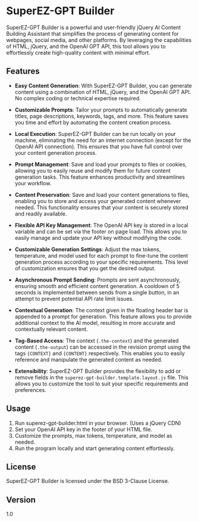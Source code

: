 # SuperEZ-GPT Builder

SuperEZ-GPT Builder is a powerful and user-friendly jQuery AI Content Building Assistant that simplifies the process of generating content for webpages, social media, and other platforms. By leveraging the capabilities of HTML, jQuery, and the OpenAI GPT API, this tool allows you to effortlessly create high-quality content with minimal effort.

## Features

- **Easy Content Generation**: With SuperEZ-GPT Builder, you can generate content using a combination of HTML, jQuery, and the OpenAI GPT API. No complex coding or technical expertise required.

- **Customizable Prompts**: Tailor your prompts to automatically generate titles, page descriptions, keywords, tags, and more. This feature saves you time and effort by automating the content creation process.

- **Local Execution**: SuperEZ-GPT Builder can be run locally on your machine, eliminating the need for an internet connection (except for the OpenAI API connection). This ensures that you have full control over your content generation process.

- **Prompt Management**: Save and load your prompts to files or cookies, allowing you to easily reuse and modify them for future content generation tasks. This feature enhances productivity and streamlines your workflow.

- **Content Preservation**: Save and load your content generations to files, enabling you to store and access your generated content whenever needed. This functionality ensures that your content is securely stored and readily available.

- **Flexible API Key Management**: The OpenAI API key is stored in a local variable and can be set via the footer on page load. This allows you to easily manage and update your API key without modifying the code.

- **Customizable Generation Settings**: Adjust the max tokens, temperature, and model used for each prompt to fine-tune the content generation process according to your specific requirements. This level of customization ensures that you get the desired output.

- **Asynchronous Prompt Sending**: Prompts are sent asynchronously, ensuring smooth and efficient content generation. A cooldown of 5 seconds is implemented between sends from a single button, in an attempt to prevent potential API rate limit issues.

- **Contextual Generation**: The context given in the floating header bar is appended to a prompt for generation. This feature allows you to provide additional context to the AI model, resulting in more accurate and contextually relevant content.

- **Tag-Based Access**: The context (`.the-context`) and the generated content (`.the-output`) can be accessed in the revision prompt using the tags `{CONTEXT}` and `{CONTENT}` respectively. This enables you to easily reference and manipulate the generated content as needed.

- **Extensibility**: SuperEZ-GPT Builder provides the flexibility to add or remove fields in the `superez-gpt-builder.template.layout.js` file. This allows you to customize the tool to suit your specific requirements and preferences.

## Usage

1. Run superez-gpt-builder.html in your browser. (Uses a jQuery CDN)
2. Set your OpenAI API key in the footer of your HTML file.
3. Customize the prompts, max tokens, temperature, and model as needed.
4. Run the program locally and start generating content effortlessly.

## License

SuperEZ-GPT Builder is licensed under the BSD 3-Clause License.

## Version

1.0
